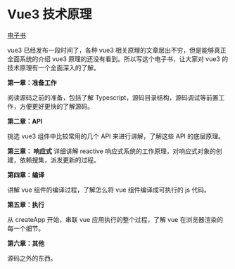 # Vue3 技术原理

[电子书](https://zebing.github.io/vue3-analyse/)

vue3 已经发布一段时间了，各种 vue3 相关原理的文章层出不穷，但是能够真正全面系统的介绍 vue3 原理的还没有看到。所以写这个电子书，让大家对 vue3 的技术原理有一个全面深入的了解。

**第一章：准备工作**

阅读源码之前的准备，包括了解 Typescript，源码目录结构，源码调试等前置工作，方便更好更快的了解源码。

**第二章：API**

挑选 vue3 组件中比较常用的几个 API 来进行讲解，了解这些 API 的底层原理。

**第三章： 响应式**
详细讲解 reactive 响应式系统的工作原理，对响应式对象的创建，依赖搜集，派发更新的过程。

**第四章：编译**

讲解 vue 组件的编译过程，了解怎么将 vue 组件编译成可执行的 js 代码。

**第五章：执行**

从 createApp 开始，串联 vue 应用执行的整个过程，了解 vue 在浏览器渲染的每一个细节。

**第六章：其他**

源码之外的东西。
